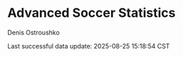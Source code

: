 # Advanced Soccer Statistics
Denis Ostroushko

<!-- gfm -->

Last successful data update: 2025-08-25 15:18:54 CST
